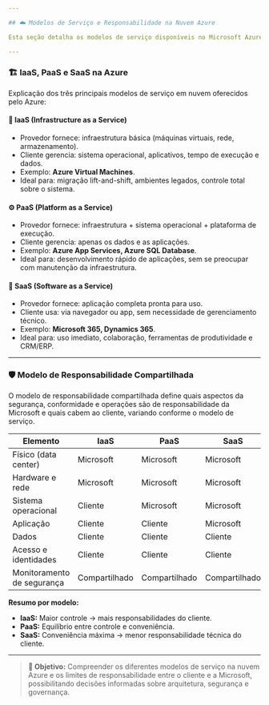```yaml
---

## ☁️ Modelos de Serviço e Responsabilidade na Nuvem Azure

Esta seção detalha os modelos de serviço disponíveis no Microsoft Azure (IaaS, PaaS e SaaS) e o **modelo de responsabilidade compartilhada**, que define os limites entre as obrigações do provedor (Microsoft) e do cliente.

---
```


### 🏗️ IaaS, PaaS e SaaS na Azure

Explicação dos três principais modelos de serviço em nuvem oferecidos pelo Azure:

#### 🧱 IaaS (Infrastructure as a Service)
- Provedor fornece: infraestrutura básica (máquinas virtuais, rede, armazenamento).
- Cliente gerencia: sistema operacional, aplicativos, tempo de execução e dados.
- Exemplo: **Azure Virtual Machines**.
- Ideal para: migração lift-and-shift, ambientes legados, controle total sobre o sistema.

#### ⚙️ PaaS (Platform as a Service)
- Provedor fornece: infraestrutura + sistema operacional + plataforma de execução.
- Cliente gerencia: apenas os dados e as aplicações.
- Exemplo: **Azure App Services, Azure SQL Database**.
- Ideal para: desenvolvimento rápido de aplicações, sem se preocupar com manutenção da infraestrutura.

#### 🧩 SaaS (Software as a Service)
- Provedor fornece: aplicação completa pronta para uso.
- Cliente usa: via navegador ou app, sem necessidade de gerenciamento técnico.
- Exemplo: **Microsoft 365, Dynamics 365**.
- Ideal para: uso imediato, colaboração, ferramentas de produtividade e CRM/ERP.

---

### 🛡️ Modelo de Responsabilidade Compartilhada

O modelo de responsabilidade compartilhada define quais aspectos da segurança, conformidade e operações são de responsabilidade da Microsoft e quais cabem ao cliente, variando conforme o modelo de serviço.

| Elemento                   | IaaS                  | PaaS                      | SaaS                      |
|----------------------------|-----------------------|---------------------------|---------------------------|
| Físico (data center)       | Microsoft             | Microsoft                 | Microsoft                 |
| Hardware e rede            | Microsoft             | Microsoft                 | Microsoft                 |
| Sistema operacional        | Cliente               | Microsoft                 | Microsoft                 |
| Aplicação                  | Cliente               | Cliente                   | Microsoft                 |
| Dados                      | Cliente               | Cliente                   | Cliente                   |
| Acesso e identidades       | Cliente               | Cliente                   | Cliente                   |
| Monitoramento de segurança | Compartilhado         | Compartilhado             | Compartilhado             |

**Resumo por modelo:**
- **IaaS:** Maior controle → mais responsabilidades do cliente.
- **PaaS:** Equilíbrio entre controle e conveniência.
- **SaaS:** Conveniência máxima → menor responsabilidade técnica do cliente.

---

> **🎯 Objetivo:** Compreender os diferentes modelos de serviço na nuvem Azure e os limites de responsabilidade entre o cliente e a Microsoft, possibilitando decisões informadas sobre arquitetura, segurança e governança.
